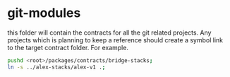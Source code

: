 # git-modules

this folder will contain the contracts for all the git related projects. Any projects which is planning to keep a 
reference should create a symbol link to the target contract folder. For example. 

```bash
pushd <root>/packages/contracts/bridge-stacks;
ln -s ../alex-stacks/alex-v1 .;
```

